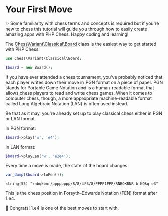 # Your First Move

✨ Some familiarity with chess terms and concepts is required but if you're new to chess this tutorial will guide you through how to easily create amazing apps with PHP Chess. Happy coding and learning!

The [Chess\Variant\Classical\Board](https://github.com/chesslablab/php-chess/blob/main/tests/unit/Variant/Classical/BoardTest.php) class is the easiest way to get started with PHP Chess.

```php
use Chess\Variant\Classical\Board;

$board = new Board();
```

If you have ever attended a chess tournament, you've probably noticed that each player writes down their move in PGN format on a piece of paper. PGN stands for Portable Game Notation and is a human-readable format that allows chess players to read and write chess games. When it comes to computer chess, though, a more appropriate machine-readable format called Long Algebraic Notation (LAN) is often used instead.

Be that as it may, you're already set up to play classical chess either in PGN or LAN format.

In PGN format:

```php
$board->play('w', 'e4');
```

In LAN format:

```php
$board->playLan('w', 'e2e4');
```

Every time a move is made, the state of the board changes.

```php
var_dump($board->toFen());
```

```text
string(55) "rnbqkbnr/pppppppp/8/8/4P3/8/PPPP1PPP/RNBQKBNR b KQkq e3"
```

This is the chess position in Forsyth–Edwards Notation (FEN) format after 1.e4.

🎉 Congrats! 1.e4 is one of the best moves to start with.
